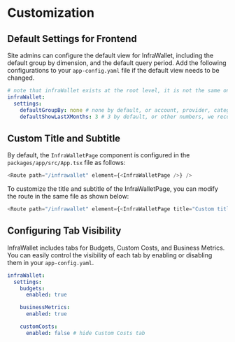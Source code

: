 # Customization

## Default Settings for Frontend

Site admins can configure the default view for InfraWallet, including the default group by dimension, and the default query period. Add the following configurations to your `app-config.yaml` file if the default view needs to be changed.

```yaml
# note that infraWallet exists at the root level, it is not the same one for backend configurations
infraWallet:
  settings:
    defaultGroupBy: none # none by default, or account, provider, category, service, tag:<tag_key>
    defaultShowLastXMonths: 3 # 3 by default, or other numbers, we recommend it less than 12
```

## Custom Title and Subtitle

By default, the `InfraWalletPage` component is configured in the `packages/app/src/App.tsx` file as follows:

```ts
<Route path="/infrawallet" element={<InfraWalletPage />} />
```

To customize the title and subtitle of the InfraWalletPage, you can modify the route in the same file as shown below:

```ts
<Route path="/infrawallet" element={<InfraWalletPage title="Custom title" subTitle="Custom subTitle" />} />
```

## Configuring Tab Visibility

InfraWallet includes tabs for Budgets, Custom Costs, and Business Metrics. You can easily control the visibility of each tab by enabling or disabling them in your `app-config.yaml`.

```yaml
infraWallet:
  settings:
    budgets:
      enabled: true

    businessMetrics:
      enabled: true

    customCosts:
      enabled: false # hide Custom Costs tab
```
